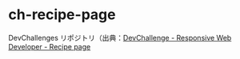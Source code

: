 # ch-recipe-page
DevChallenges リポジトリ（出典：[DevChallenge - Responsive Web Developer - Recipe page](https://devchallenges.io/challenges/OEKdUZ6xs0h99C38XVht)
